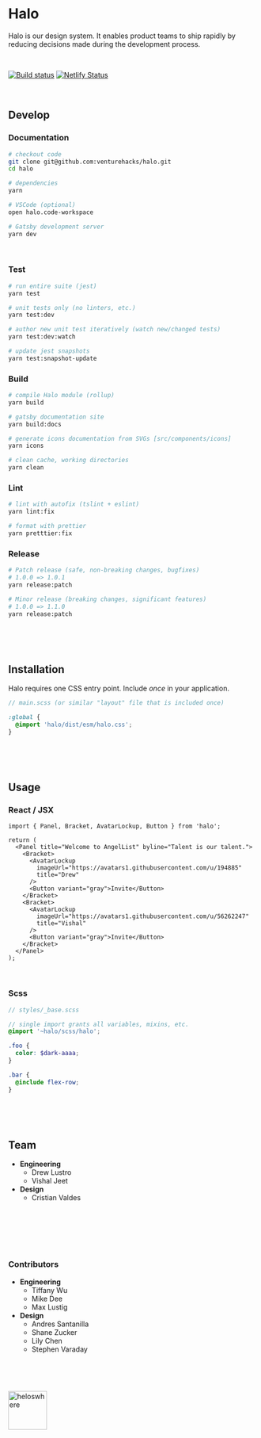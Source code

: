 # Halo

Halo is our design system. It enables product teams to ship rapidly by reducing decisions made during the development process.

&nbsp;

[![Build status](https://badge.buildkite.com/71f435fbeaf326479fce6ce41959cf3c7376de8d29367666a7.svg?branch=master)](https://buildkite.com/angellist/halo) [![Netlify Status](https://api.netlify.com/api/v1/badges/87d1d78b-b9dc-440b-ba5a-90f89afce587/deploy-status)](https://app.netlify.com/sites/halo-design-system/deploys)

&nbsp;

## Develop

### Documentation

```bash
# checkout code
git clone git@github.com:venturehacks/halo.git
cd halo

# dependencies
yarn

# VSCode (optional)
open halo.code-workspace

# Gatsby development server
yarn dev
```

&nbsp;

### Test

```bash
# run entire suite (jest)
yarn test

# unit tests only (no linters, etc.)
yarn test:dev

# author new unit test iteratively (watch new/changed tests)
yarn test:dev:watch

# update jest snapshots
yarn test:snapshot-update
```

### Build

```bash
# compile Halo module (rollup)
yarn build

# gatsby documentation site
yarn build:docs

# generate icons documentation from SVGs [src/components/icons]
yarn icons

# clean cache, working directories
yarn clean
```

### Lint

```bash
# lint with autofix (tslint + eslint)
yarn lint:fix

# format with prettier
yarn pretttier:fix
```

### Release

```bash
# Patch release (safe, non-breaking changes, bugfixes)
# 1.0.0 => 1.0.1
yarn release:patch

# Minor release (breaking changes, significant features)
# 1.0.0 => 1.1.0
yarn release:patch
```

&nbsp;

<br />

## Installation

Halo requires one CSS entry point. Include _once_ in your application.

```scss
// main.scss (or similar "layout" file that is included once)

:global {
  @import 'halo/dist/esm/halo.css';
}
```

&nbsp;

<br />

## Usage

### React / JSX

```tsx
import { Panel, Bracket, AvatarLockup, Button } from 'halo';

return (
  <Panel title="Welcome to AngelList" byline="Talent is our talent.">
    <Bracket>
      <AvatarLockup
        imageUrl="https://avatars1.githubusercontent.com/u/194885"
        title="Drew"
      />
      <Button variant="gray">Invite</Button>
    </Bracket>
    <Bracket>
      <AvatarLockup
        imageUrl="https://avatars1.githubusercontent.com/u/56262247"
        title="Vishal"
      />
      <Button variant="gray">Invite</Button>
    </Bracket>
  </Panel>
);
```

&nbsp;

### Scss

```scss
// styles/_base.scss

// single import grants all variables, mixins, etc.
@import '~halo/scss/halo';

.foo {
  color: $dark-aaaa;
}

.bar {
  @include flex-row;
}
```

&nbsp;

<br />

## Team

- **Engineering**
  - Drew Lustro
  - Vishal Jeet
- **Design**
  - Cristian Valdes

&nbsp;

<br />

&nbsp;

### Contributors

- **Engineering**
  - Tiffany Wu
  - Mike Dee
  - Max Lustig
- **Design**
  - Andres Santanilla
  - Shane Zucker
  - Lily Chen
  - Stephen Varaday

&nbsp;

<br />

<img
  src="https://user-images.githubusercontent.com/194885/54588593-b2a26580-49e0-11e9-99c2-8a702f69747a.gif"
  width="78"
  alt="heloswhere"
/>
